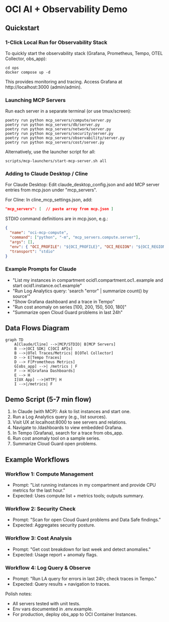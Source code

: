 # OCI AI + Observability Demo

## Quickstart

### 1-Click Local Run for Observability Stack

To quickly start the observability stack (Grafana, Prometheus, Tempo, OTEL Collector, obs_app):

```
cd ops
docker compose up -d
```

This provides monitoring and tracing. Access Grafana at http://localhost:3000 (admin/admin).

### Launching MCP Servers

Run each server in a separate terminal (or use tmux/screen):

```
poetry run python mcp_servers/compute/server.py
poetry run python mcp_servers/db/server.py
poetry run python mcp_servers/network/server.py
poetry run python mcp_servers/security/server.py
poetry run python mcp_servers/observability/server.py
poetry run python mcp_servers/cost/server.py
```

Alternatively, use the launcher script for all:

```
scripts/mcp-launchers/start-mcp-server.sh all
```

### Adding to Claude Desktop / Cline

For Claude Desktop: Edit claude_desktop_config.json and add MCP server entries from mcp.json under "mcp_servers".

For Cline: In cline_mcp_settings.json, add:

```json
"mcp_servers": [  // paste array from mcp.json ]
```

STDIO command definitions are in mcp.json, e.g.:

```json
{
  "name": "oci-mcp-compute",
  "command": ["python", "-m", "mcp_servers.compute.server"],
  "args": [],
  "env": { "OCI_PROFILE": "${OCI_PROFILE}", "OCI_REGION": "${OCI_REGION}", "COMPARTMENT_OCID": "${COMPARTMENT_OCID}" },
  "transport": "stdio"
}
```

### Example Prompts for Claude

- "List my instances in compartment ocid1.compartment.oc1..example and start ocid1.instance.oc1.example"
- "Run Log Analytics query: 'search \"error\" | summarize count() by source'"
- "Show Grafana dashboard and a trace in Tempo"
- "Run cost anomaly on series [100, 200, 150, 500, 180]"
- "Summarize open Cloud Guard problems in last 24h"

## Data Flows Diagram

```mermaid
graph TD
    A[Claude/Cline] -->|MCP/STDIO| B[MCP Servers]
    B -->|OCI SDK| C[OCI APIs]
    B -->|OTel Traces/Metrics| D[OTel Collector]
    D --> E[Tempo Traces]
    D --> F[Prometheus Metrics]
    G[obs_app] -->| /metrics | F
    F --> H[Grafana Dashboards]
    E --> H
    I[UX App] -->|HTTP| H
    I -->|/metrics| F
```

## Demo Script (5-7 min flow)

1. In Claude (with MCP): Ask to list instances and start one.
2. Run a Log Analytics query (e.g., list sources).
3. Visit UX at localhost:8000 to see servers and relations.
4. Navigate to /dashboards to view embedded Grafana.
5. In Tempo (Grafana), search for a trace from obs_app.
6. Run cost anomaly tool on a sample series.
7. Summarize Cloud Guard open problems.

## Example Workflows

### Workflow 1: Compute Management
- Prompt: "List running instances in my compartment and provide CPU metrics for the last hour."
- Expected: Uses compute list + metrics tools; outputs summary.

### Workflow 2: Security Check
- Prompt: "Scan for open Cloud Guard problems and Data Safe findings."
- Expected: Aggregates security posture.

### Workflow 3: Cost Analysis
- Prompt: "Get cost breakdown for last week and detect anomalies."
- Expected: Usage report + anomaly flags.

### Workflow 4: Log Query & Observe
- Prompt: "Run LA query for errors in last 24h; check traces in Tempo."
- Expected: Query results + navigation to traces.

Polish notes:
- All servers tested with unit tests.
- Env vars documented in .env.example.
- For production, deploy obs_app to OCI Container Instances.
